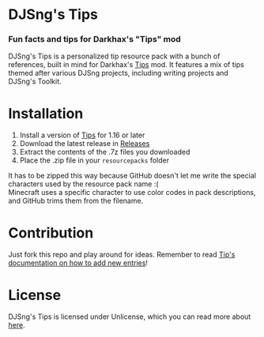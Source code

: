 # DJSng's Tips
### Fun facts and tips for Darkhax's "Tips" mod

DJSng's Tips is a personalized tip resource pack with a bunch of references, built in mind for Darkhax's [Tips](modrinth.com/mod/tips) mod. It features a mix of tips themed after various DJSng projects, including writing projects and DJSng's Toolkit.

# Installation
1. Install a version of [Tips](modrinth.com/mod/tips) for 1.16 or later
2. Download the latest release in [Releases](https://github.com/DJSng-Toolkit/Tips/releases)
3. Extract the contents of the .7z files you downloaded
4. Place the .zip file in your `resourcepacks` folder

It has to be zipped this way because GitHub doesn't let me write the special characters used by the resource pack name :(  
Minecraft uses a specific character to use color codes in pack descriptions, and GitHub trims them from the filename.

# Contribution
Just fork this repo and play around for ideas. Remember to read [Tip's documentation on how to add new entries](https://github.com/Darkhax-Minecraft/Tips/wiki/Latest-Documentation)!

# License
DJSng's Tips is licensed under Unlicense, which you can read more about [here](LICENSE).
